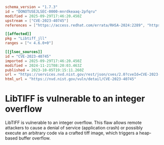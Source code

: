 ```toml
schema_version = "1.7.3"
id = "DONOTUSEJLSEC-0000-mnrdkeaaq-2pfqru"
modified = 2025-09-29T17:46:20.450Z
upstream = ["CVE-2023-40745"]
references = ["https://access.redhat.com/errata/RHSA-2024:2289", "https://access.redhat.com/security/cve/CVE-2023-40745", "https://bugzilla.redhat.com/show_bug.cgi?id=2235265", "https://access.redhat.com/errata/RHSA-2024:2289", "https://access.redhat.com/security/cve/CVE-2023-40745", "https://bugzilla.redhat.com/show_bug.cgi?id=2235265", "https://security.netapp.com/advisory/ntap-20231110-0005/"]

[[affected]]
pkg = "Libtiff_jll"
ranges = ["< 4.6.0+0"]

[[jlsec_sources]]
id = "CVE-2023-40745"
imported = 2025-09-29T17:46:20.450Z
modified = 2024-11-21T08:20:03.463Z
published = 2023-10-05T19:15:11.260Z
url = "https://services.nvd.nist.gov/rest/json/cves/2.0?cveId=CVE-2023-40745"
html_url = "https://nvd.nist.gov/vuln/detail/CVE-2023-40745"
```

# LibTIFF is vulnerable to an integer overflow

LibTIFF is vulnerable to an integer overflow. This flaw allows remote attackers to cause a denial of service (application crash) or possibly execute an arbitrary code via a crafted tiff image, which triggers a heap-based buffer overflow.

